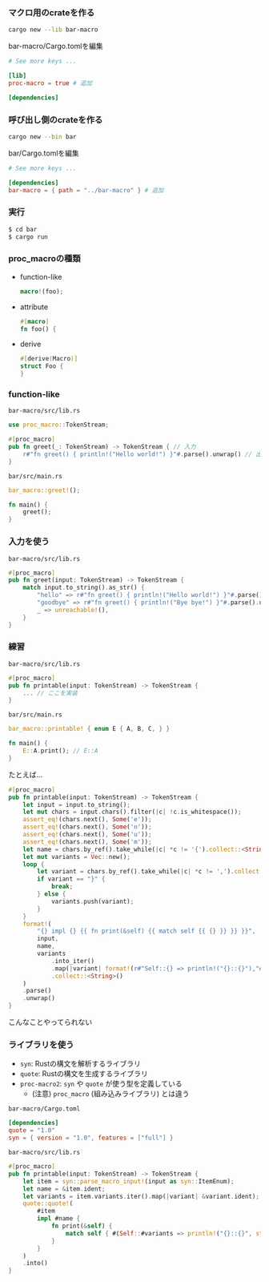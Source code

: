 ### マクロ用のcrateを作る

```sh
cargo new --lib bar-macro
```

bar-macro/Cargo.tomlを編集
```toml
# See more keys ...

[lib]
proc-macro = true # 追加

[dependencies]
```

### 呼び出し側のcrateを作る

```sh
cargo new --bin bar
```

bar/Cargo.tomlを編集
```toml
# See more keys ...

[dependencies]
bar-macro = { path = "../bar-macro" } # 追加
```

### 実行
```sh
$ cd bar
$ cargo run
```

### proc_macroの種類
- function-like
  ```rust
  macro!(foo);
  ```
- attribute
   ```rust
  #[macro]
  fn foo() {
   ```
- derive
   ```rust
  #[derive(Macro)]
  struct Foo {
  }
   ```

### function-like
`bar-macro/src/lib.rs`
```rust
use proc_macro::TokenStream;

#[proc_macro]
pub fn greet(_: TokenStream) -> TokenStream { // 入力
    r#"fn greet() { println!("Hello world!") }"#.parse().unwrap() // 出力
}
```

`bar/src/main.rs`
```rust
bar_macro::greet!();

fn main() {
    greet();
}
```

### 入力を使う
`bar-macro/src/lib.rs`
```rust
#[proc_macro]
pub fn greet(input: TokenStream) -> TokenStream {
    match input.to_string().as_str() {
        "hello" => r#"fn greet() { println!("Hello world!") }"#.parse().unwrap(),
        "goodbye" => r#"fn greet() { println!("Bye bye!") }"#.parse().unwrap(),
        _ => unreachable!(),
    }
}
```

### 練習
`bar-macro/src/lib.rs`
```rust
#[proc_macro]
pub fn printable(input: TokenStream) -> TokenStream {
    ... // ここを実装
}
```

`bar/src/main.rs`
```rust
bar_macro::printable! { enum E { A, B, C, } }

fn main() {
    E::A.print(); // E::A
}
```

たとえば…
```rust
#[proc_macro]
pub fn printable(input: TokenStream) -> TokenStream {
    let input = input.to_string();
    let mut chars = input.chars().filter(|c| !c.is_whitespace());
    assert_eq!(chars.next(), Some('e'));
    assert_eq!(chars.next(), Some('n'));
    assert_eq!(chars.next(), Some('u'));
    assert_eq!(chars.next(), Some('m'));
    let name = chars.by_ref().take_while(|c| *c != '{').collect::<String>();
    let mut variants = Vec::new();
    loop {
        let variant = chars.by_ref().take_while(|c| *c != ',').collect::<String>();
        if variant == "}" {
            break;
        } else {
            variants.push(variant);
        }
    }
    format!(
        "{} impl {} {{ fn print(&self) {{ match self {{ {} }} }} }}",
        input,
        name,
        variants
            .into_iter()
            .map(|variant| format!(r#"Self::{} => println!("{}::{}"),"#, variant, name, variant))
            .collect::<String>()
    )
    .parse()
    .unwrap()
}
```

こんなことやってられない

### ライブラリを使う

- `syn`: Rustの構文を解析するライブラリ
- `quote`: Rustの構文を生成するライブラリ
- `proc-macro2`: `syn` や `quote` が使う型を定義している
  - (注意) `proc_macro` (組み込みライブラリ) とは違う

`bar-macro/Cargo.toml`
```toml
[dependencies]
quote = "1.0"
syn = { version = "1.0", features = ["full"] }
```

`bar-macro/src/lib.rs`
```rust
#[proc_macro]
pub fn printable(input: TokenStream) -> TokenStream {
    let item = syn::parse_macro_input!(input as syn::ItemEnum);
    let name = &item.ident;
    let variants = item.variants.iter().map(|variant| &variant.ident);
    quote::quote!(
        #item
        impl #name {
            fn print(&self) {
                match self { #(Self::#variants => println!("{}::{}", stringify!(#name), stringify!(#variants)),)* }
            }
        }
    )
    .into()
}
```
